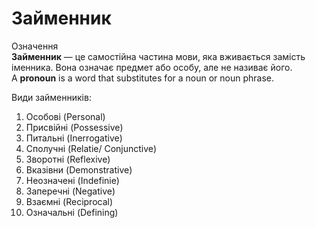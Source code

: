 # Займенник

<div class="eoz-wrap">
<span class="eoz">Означення</span>
<div class="eoz-text">
<b>Займенник</b> — це самостійна частина мови, яка вживається замість іменника. Вона означає предмет або особу, але не називає його.<br>
A <b>pronoun</b> is a word that substitutes for a noun or noun phrase.
</div>
</div>

<p1>Види займенників</p1>:
1. Особові (Personal)
2. Присвійні (Possessive)
3. Питальні (Inerrogative)
4. Сполучні (Relatie/ Conjunctive)
5. Зворотні (Reflexive)
6. Вказівни (Demonstrative)
7. Неозначені (Indefinie)
8. Заперечні (Negative)
9. Взаємні (Reciprocal)
10. Означальні (Defining)